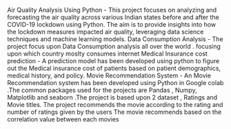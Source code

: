Air Quality Analysis Using Python - This project focuses on analyzing and forecasting the air quality across various Indian states before and after the COVID-19 lockdown using Python. The aim is to provide insights into how the lockdown measures impacted air quality, leveraging data science techniques and machine learning models.
Data Consumption Analysis - The project focus upon Data Consumption analysis all over the world . focusing upon which country moslty consumes internet 
Medical Insurance cost prediction - A prediction model has been developed using python  to figure out the Medical insurance cost of patients based on patient demographics, medical history, and policy. 
Movie Recommendation System - An Movie Recommendation system has been developed using Python in Google colab .The common packages used for the projects are Pandas , Numpy, Matplotlib and seaborn .The project is based upon 2 dataset , Ratings and Movie titles. The project recommends the movie according to the rating and number of ratings given by the users  The movie recommends based on the correlation value between each movies
